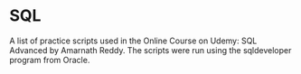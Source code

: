# SQL

A list of practice scripts used in the Online Course on Udemy: SQL Advanced by Amarnath Reddy. The scripts were run using the sqldeveloper program from Oracle.
